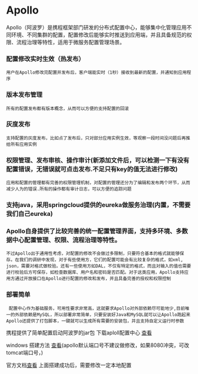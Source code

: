 # Apollo
Apollo（阿波罗）是携程框架部门研发的分布式配置中心，能够集中化管理应用不同环境、不同集群的配置，配置修改后能够实时推送到应用端，并且具备规范的权限、流程治理等特性，适用于微服务配置管理场景。
 
 ### 配置修改实时生效（热发布）
    用户在Apollo修改完配置并发布后，客户端能实时（1秒）接收到最新的配置，并通知到应用程序    
 ### 版本发布管理
    所有的配置发布都有版本概念，从而可以方便的支持配置的回滚
 ### 灰度发布
    支持配置的灰度发布，比如点了发布后，只对部分应用实例生效，等观察一段时间没问题后再推给所有应用实例
 ### 权限管理、发布审核、操作审计(新添加文件后，可以检测一下有没有配置错误，无错误就可点击发布.不足只有key的值无法进行修改)
    应用和配置的管理都有完善的权限管理机制，对配置的管理还分为了编辑和发布两个环节，从而减少人为的错误.所有的操作都有审计日志，可以方便的追踪问题
 ### 支持java，采用springcloud提供的eureka做服务治理(内置，不需要我们自己eureka)
 
 ### Apollo自身提供了比较完善的统一配置管理界面，支持多环境、多数据中心配置管理、权限、流程治理等特性。
    不过Apollo出于通用性考虑，对配置的修改不会做过多限制，只要符合基本的格式就能够保存。在我们的调研中发现，对于有些使用方，它们的配置可能会有比较复杂的格式，如xml, json，需要对格式做校验。还有一些使用方如DAL，不仅有特定的格式，而且对输入的值也需要进行校验后方可保存，如检查数据库、用户名和密码是否匹配。对于这类应用，Apollo支持应用方通过开放接口在Apollo进行配置的修改和发布，并且具备完善的授权和权限控制
 ### 部署简单
     配置中心作为基础服务，可用性要求非常高，这就要求Apollo对外部依赖尽可能地少,目前唯一的外部依赖是MySQL，所以部署非常简单，只要安装好Java和MySQL就可以让Apollo跑起来 Apollo还提供了打包脚本，一键就可以生成所有需要的安装包，并且支持自定义运行时参数
     
携程提供了简单配置启动阿波罗的jar包
下载aploll配置中心  [查看](https://github.com/nobodyiam/apollo-build-scripts)

windows 搭建方法 [查看](https://blog.csdn.net/sinat_36553913/article/details/82829049)(apollo默认端口号不建议做修改，如果8080冲突，可改tomcat端口号，)

官方文档[查看](https://github.com/ctripcorp/apollo/wiki/Apollo%E9%85%8D%E7%BD%AE%E4%B8%AD%E5%BF%83%E8%AE%BE%E8%AE%A1)
上面搭建成功后，需要修改一定本地配置

